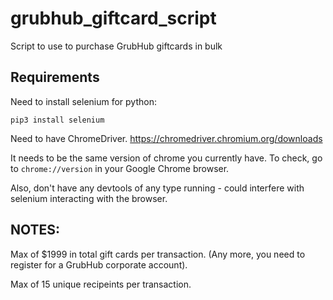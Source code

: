 # grubhub_giftcard_script
Script to use to purchase GrubHub giftcards in bulk

## Requirements
Need to install selenium for python:
```
pip3 install selenium
```

Need to have ChromeDriver. 
https://chromedriver.chromium.org/downloads

It needs to be the same version of chrome you currently have. To check, go to `chrome://version` in your Google Chrome browser.

Also, don't have any devtools of any type running - could interfere with selenium interacting with the browser.

## NOTES:

Max of $1999 in total gift cards per transaction. (Any more, you need to register for a GrubHub corporate account).

Max of 15 unique recipeints per transaction.

